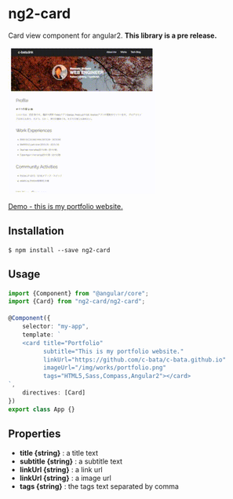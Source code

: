 # ng2-card
Card view component for angular2.
**This library is a pre release.**

![example](./example/ng2-card.gif)

[Demo - this is my portfolio website.](http://c-bata.link/#/works)

## Installation

```
$ npm install --save ng2-card
```

## Usage

```typescript
import {Component} from "@angular/core";
import {Card} from "ng2-card/ng2-card";

@Component({
    selector: "my-app",
    template: `
    <card title="Portfolio"
          subtitle="This is my portfolio website."
          linkUrl="https://github.com/c-bata/c-bata.github.io"
          imageUrl="/img/works/portfolio.png"
          tags="HTML5,Sass,Compass,Angular2"></card>
`,
    directives: [Card]
})
export class App {}
```

## Properties

- **title {string}** : a title text
- **subtitle {string}** : a subtitle text
- **linkUrl {string}** : a link url
- **linkUrl {string}** : a image url
- **tags {string}** : the tags text separated by comma
